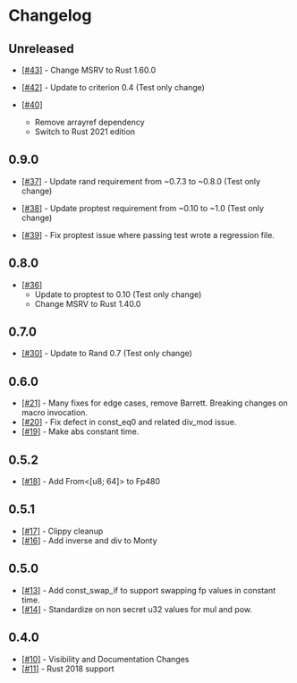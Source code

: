 # Changelog

## Unreleased

- [[#43]](https://github.com/IronCoreLabs/gridiron/pull/43) - Change MSRV to Rust 1.60.0

- [[#42]](https://github.com/IronCoreLabs/gridiron/pull/42) - Update to criterion 0.4 (Test only change)

- [[#40]](https://github.com/IronCoreLabs/gridiron/pull/40)
  - Remove arrayref dependency
  - Switch to Rust 2021 edition

## 0.9.0

- [[#37]](https://github.com/IronCoreLabs/gridiron/pull/37) - Update rand requirement from ~0.7.3 to ~0.8.0 (Test only change)

- [[#38]](https://github.com/IronCoreLabs/gridiron/pull/38) - Update proptest requirement from ~0.10 to ~1.0 (Test only change)

- [[#39]](https://github.com/IronCoreLabs/gridiron/pull/39) - Fix proptest issue where passing test wrote a regression file.

## 0.8.0

- [[#36]](https://github.com/IronCoreLabs/gridiron/pull/36)
  - Update to proptest to 0.10 (Test only change)
  - Change MSRV to Rust 1.40.0

## 0.7.0

- [[#30]](https://github.com/IronCoreLabs/gridiron/pull/30) - Update to Rand 0.7 (Test only change)

## 0.6.0

- [[#21]](https://github.com/IronCoreLabs/gridiron/pull/21) - Many fixes for edge cases, remove Barrett. Breaking changes on macro invocation.
- [[#20]](https://github.com/IronCoreLabs/gridiron/pull/20) - Fix defect in const_eq0 and related div_mod issue.
- [[#19]](https://github.com/IronCoreLabs/gridiron/pull/19) - Make abs constant time.

## 0.5.2

- [[#18]](https://github.com/IronCoreLabs/gridiron/pull/18) - Add From<[u8; 64]> to Fp480

## 0.5.1

- [[#17]](https://github.com/IronCoreLabs/gridiron/pull/17) - Clippy cleanup
- [[#16]](https://github.com/IronCoreLabs/gridiron/pull/16) - Add inverse and div to Monty

## 0.5.0

- [[#13]](https://github.com/IronCoreLabs/gridiron/pull/13) - Add const_swap_if to support swapping fp values in constant time.
- [[#14]](https://github.com/IronCoreLabs/gridiron/pull/14) - Standardize on non secret u32 values for mul and pow.

## 0.4.0

- [[#10]](https://github.com/IronCoreLabs/gridiron/pull/10) - Visibility and Documentation Changes
- [[#11]](https://github.com/IronCoreLabs/gridiron/pull/11) - Rust 2018 support
